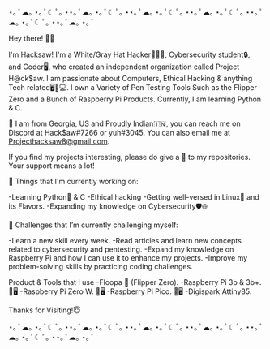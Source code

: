 ⋆｡ ﾟ☁︎｡ ⋆｡ ﾟ☾ ﾟ｡ ⋆⋆｡ ﾟ☁︎｡ ⋆｡ ﾟ☾ ﾟ｡ ⋆⋆｡ ﾟ☁︎｡ ⋆｡ ﾟ☾ ﾟ｡ ⋆⋆｡ ﾟ☁︎｡ ⋆｡ ﾟ☾ ﾟ｡ ⋆⋆｡ ﾟ☁︎｡ ⋆｡ ﾟ☾ ﾟ｡ ⋆⋆｡ ﾟ☁︎｡ ⋆｡ ﾟ

Hey there! 👋😃

I'm Hacksaw! I'm a White/Gray Hat Hacker👨🏿‍💻, Cybersecurity student🔒, and Coder🖥, who created an independent organization called Project H@ck$aw. I am passionate about Computers, Ethical Hacking & anything Tech related🖥️📱💻. I own a Variety of Pen Testing Tools Such as the Flipper Zero and a Bunch of Raspberry Pi Products. Currently, I am learning Python & C.

📍 I am from Georgia, US and Proudly Indian🇮🇳, you can reach me on Discord at Hack$aw#7266 or yuh#3045. You can also email me at Projecthacksaw8@gmail.com.

If you find my projects interesting, please do give a 🌟 to my repositories. Your support means a lot!

💼 Things that I'm currently working on:

-Learning Python🐍 & C
-Ethical hacking
-Getting well-versed in Linux🐧 and its Flavors.
-Expanding my knowledge on Cybersecurity🛡️🌐

🌱 Challenges that I’m currently challenging myself:

-Learn a new skill every week.
-Read articles and learn new concepts related to cybersecurity and pentesting.
-Expand my knowledge on Raspberry Pi and how I can use it to enhance my projects.
-Improve my problem-solving skills by practicing coding challenges.

Product & Tools that I use 
-Floopa 🐬 (Flipper Zero). 
-Raspberry Pi 3b & 3b+. 🥧🖥
-Raspberry Pi Zero W. 🥧🖥
-Raspberry Pi Pico. 🥧🖥
-Digispark Attiny85. 

Thanks for Visiting!😇


⋆｡ ﾟ☁︎｡ ⋆｡ ﾟ☾ ﾟ｡ ⋆⋆｡ ﾟ☁︎｡ ⋆｡ ﾟ☾ ﾟ｡ ⋆⋆｡ ﾟ☁︎｡ ⋆｡ ﾟ☾ ﾟ｡ ⋆⋆｡ ﾟ☁︎｡ ⋆｡ ﾟ☾ ﾟ｡ ⋆⋆｡ ﾟ☁︎｡ ⋆｡ ﾟ☾ ﾟ｡ ⋆⋆｡ ﾟ☁︎｡ ⋆｡ ﾟ

